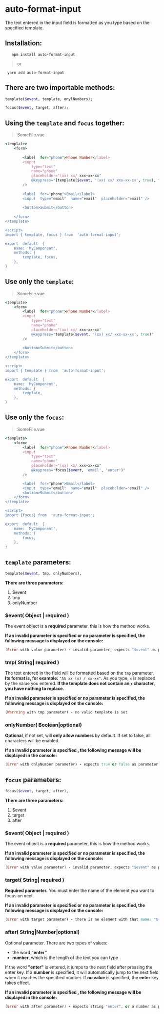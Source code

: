 
# auto-format-input

The text entered in the input field is formatted as you type based on the specified template.
## Installation:

       npm install auto-format-input

>    or

  

     yarn add auto-format-input
    
## There are two importable methods:
```ruby
template($event, template, onylNumbers);
```
```ruby
focus($event, target, after);
```

## Using the `template` and `focus` together:
> SomeFile.vue
```ruby
<template>
	<form>
	
		<label  for="phone">Phone Number</label>
		<input
			type="text"
			name="phone"
			placeholder="(xx) xx/ xxx-xx-xx"
			@keypress="[template($event, '(xx) xx/ xxx-xx-xx', true), focus($event, 'email', 18)]"
		/>
		
		<label  for="phone">Email</label>
		<input  type="email"  name="email"  placeholder="email" />
		
		<button>Submit</button>
		
	</form>
</template>

<script>
import { template, focus } from  'auto-format-input';

export  default  {
	name: 'MyComponent',
	methods: {
		template, focus,
	},
}
```
## Use only the `template`:
> SomeFile.vue
```ruby
<template>
	<form>
		<label  for="phone">Phone Number</label>
		<input
			type="text"
			name="phone"
			placeholder="(xx) xx/ xxx-xx-xx"
			@keypress="template($event, '(xx) xx/ xxx-xx-xx', true)" 
		/>
		
		<button>Submit</button>
	</form>
</template>

<script>
import { template } from  'auto-format-input';

export  default  {
	name: 'MyComponent',
	methods: {
		template,
	},
}
```
## Use only the `focus`:
> SomeFile.vue
```ruby
<template>
	<form>
		<label  for="phone">Phone Number</label>
		<input
			type="text"
			name="phone"
			placeholder="(xx) xx/ xxx-xx-xx"
			@keypress="focus($event, 'email', 'enter')" 
		/>

		<label  for="phone">Email</label>
		<input  type="email"  name="email"  placeholder="email" />
		<button>Submit</button>
	</form>
</template>

<script>
import {focus} from  'auto-format-input';

export  default  {
	name: 'MyComponent',
	methods: {
		focus,
	},
}
```
## `template` parameters:

```ruby
template($event, tmp, onlyNumbers),
```
**There are three parameters:**

1. $event
2. tmp
3. onlyNumber

### $event( Object | required )
The event object is a **required** parameter, this is how the method works. 

**If an invalid parameter is specified or no parameter is specified, the following message is displayed on the console:**
```ruby
(Error with value parameter) - invalid parameter, expects "$event" as parameter
```
### tmp​​( String| required )
The text entered in the field will be formatted based on the `tmp` parameter.
**Its format is, for example:** `"AA xx (x) / xx-xx"`.
As you type, `x` is replaced by the value you entered.
**If the template does not contain an `x` character, you have nothing to replace.**

**If an invalid parameter is specified or no parameter is specified, the following message is displayed on the console:**
```ruby
(Warrning with tmp parameter) - no valid template is set
```
### onlyNumber​​( Boolean|optional)
**Optional**, if not set, will **only allow numbers** by default.
If set to false, all characters will be enabled.

**If an invalid parameter is specified , the following message will be displayed in the console:**
```ruby
(Error with onlyNumber parameter) - expects true or false as parameter
```

## `focus` parameters:
```ruby
focus($event, target, after),
```
**There are three parameters:**

1. $event
2. target
3. after

### $event( Object | required )
The event object is a **required** parameter, this is how the method works. 

**If an invalid parameter is specified or no parameter is specified, the following message is displayed on the console:**
```ruby
(Error with value parameter) - invalid parameter, expects "$event" as parameter
```
### target​​( String| required )
**Required parameter.** You must enter the name of the element you want to focus on next.

**If an invalid parameter is specified or no parameter is specified, the following message is displayed on the console:**
```ruby
(Error with target parameter) - there is no element with that name: "${target}"
```
### after​​( String|Number|optional)
Optional parameter. 
There are two types of values: 
 - the word **"enter"**  
 -  **number**, which is the length of the text
   you can type

If the word **"enter"** is entered, it jumps to the next field after pressing the enter key.
If a **number** is specified, it will automatically jump to the next field when it reaches the specified number.
If **no value** is specified, the **enter** key takes effect.

**If an invalid parameter is specified , the following message will be displayed in the console:**
```ruby
(Error with after parameter) - expects string "enter", or a number as parameter
```